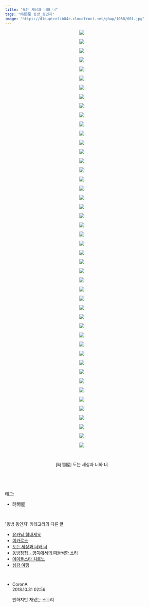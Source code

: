 ```yaml
---
title: "도는 세상과 너와 너"
tags: "時間屋 동방_동인지"
image: "https://d1quptcelcb84e.cloudfront.net/ghap/1058/001.jpg"
---
```

<div class="article">
<p style="text-align: center; clear: none; float: none;"><img src="{{ site.imgserver8 }}/ghap/1058/001.jpg"/></p>
<p style="text-align: center; clear: none; float: none;"><img src="{{ site.imgserver8 }}/ghap/1058/002.jpg"/></p>
<p style="text-align: center; clear: none; float: none;"><img src="{{ site.imgserver8 }}/ghap/1058/003.jpg"/></p>
<p style="text-align: center; clear: none; float: none;"><img src="{{ site.imgserver8 }}/ghap/1058/004.jpg"/></p>
<p style="text-align: center; clear: none; float: none;"><img src="{{ site.imgserver8 }}/ghap/1058/005.jpg"/></p>
<p style="text-align: center; clear: none; float: none;"><img src="{{ site.imgserver8 }}/ghap/1058/006.jpg"/></p>
<p style="text-align: center; clear: none; float: none;"><img src="{{ site.imgserver8 }}/ghap/1058/007.jpg"/></p>
<p style="text-align: center; clear: none; float: none;"><img src="{{ site.imgserver8 }}/ghap/1058/008.jpg"/></p>
<p style="text-align: center; clear: none; float: none;"><img src="{{ site.imgserver8 }}/ghap/1058/009.jpg"/></p>
<p style="text-align: center; clear: none; float: none;"><img src="{{ site.imgserver8 }}/ghap/1058/010.jpg"/></p>
<p style="text-align: center; clear: none; float: none;"><img src="{{ site.imgserver8 }}/ghap/1058/011.jpg"/></p>
<p style="text-align: center; clear: none; float: none;"><img src="{{ site.imgserver8 }}/ghap/1058/012.jpg"/></p>
<p style="text-align: center; clear: none; float: none;"><img src="{{ site.imgserver8 }}/ghap/1058/013.jpg"/></p>
<p style="text-align: center; clear: none; float: none;"><img src="{{ site.imgserver8 }}/ghap/1058/014.jpg"/></p>
<p style="text-align: center; clear: none; float: none;"><img src="{{ site.imgserver8 }}/ghap/1058/015.jpg"/></p>
<p style="text-align: center; clear: none; float: none;"><img src="{{ site.imgserver8 }}/ghap/1058/016.jpg"/></p>
<p style="text-align: center; clear: none; float: none;"><img src="{{ site.imgserver8 }}/ghap/1058/017.jpg"/></p>
<p style="text-align: center; clear: none; float: none;"><img src="{{ site.imgserver8 }}/ghap/1058/018.jpg"/></p>
<p style="text-align: center; clear: none; float: none;"><img src="{{ site.imgserver8 }}/ghap/1058/019.jpg"/></p>
<p style="text-align: center; clear: none; float: none;"><img src="{{ site.imgserver8 }}/ghap/1058/020.jpg"/></p>
<p style="text-align: center; clear: none; float: none;"><img src="{{ site.imgserver8 }}/ghap/1058/021.jpg"/></p>
<p style="text-align: center; clear: none; float: none;"><img src="{{ site.imgserver8 }}/ghap/1058/022.jpg"/></p>
<p style="text-align: center; clear: none; float: none;"><img src="{{ site.imgserver8 }}/ghap/1058/023.jpg"/></p>
<p style="text-align: center; clear: none; float: none;"><img src="{{ site.imgserver8 }}/ghap/1058/024.jpg"/></p>
<p style="text-align: center; clear: none; float: none;"><img src="{{ site.imgserver8 }}/ghap/1058/025.jpg"/></p>
<p style="text-align: center; clear: none; float: none;"><img src="{{ site.imgserver8 }}/ghap/1058/026.jpg"/></p>
<p style="text-align: center; clear: none; float: none;"><img src="{{ site.imgserver8 }}/ghap/1058/027.jpg"/></p>
<p style="text-align: center; clear: none; float: none;"><img src="{{ site.imgserver8 }}/ghap/1058/028.jpg"/></p>
<p style="text-align: center; clear: none; float: none;"><img src="{{ site.imgserver8 }}/ghap/1058/029.jpg"/></p>
<p style="text-align: center; clear: none; float: none;"><img src="{{ site.imgserver8 }}/ghap/1058/030.jpg"/></p>
<p style="text-align: center; clear: none; float: none;"><img src="{{ site.imgserver8 }}/ghap/1058/031.jpg"/></p>
<p style="text-align: center; clear: none; float: none;"><img src="{{ site.imgserver8 }}/ghap/1058/032.jpg"/></p>
<p style="text-align: center; clear: none; float: none;"><img src="{{ site.imgserver8 }}/ghap/1058/033.jpg"/></p>
<p style="text-align: center; clear: none; float: none;"><img src="{{ site.imgserver8 }}/ghap/1058/034.jpg"/></p>
<p style="text-align: center; clear: none; float: none;"><img src="{{ site.imgserver8 }}/ghap/1058/035.jpg"/></p>
<p style="text-align: center; clear: none; float: none;"><img src="{{ site.imgserver8 }}/ghap/1058/036.jpg"/></p>
<p style="text-align: center; clear: none; float: none;"><img src="{{ site.imgserver8 }}/ghap/1058/037.jpg"/></p>
<p style="text-align: center; clear: none; float: none;"><img src="{{ site.imgserver8 }}/ghap/1058/038.jpg"/></p>
<p style="text-align: center; clear: none; float: none;"><img src="{{ site.imgserver8 }}/ghap/1058/039.jpg"/></p>
<p style="text-align: center; clear: none; float: none;"><img src="{{ site.imgserver8 }}/ghap/1058/040.jpg"/></p>
<p style="text-align: center; clear: none; float: none;"><img src="{{ site.imgserver8 }}/ghap/1058/041.jpg"/></p>
<p style="text-align: center; clear: none; float: none;"><img src="{{ site.imgserver8 }}/ghap/1058/042.jpg"/></p>
<p style="text-align: center; clear: none; float: none;"><img src="{{ site.imgserver8 }}/ghap/1058/043.jpg"/></p>
<p style="text-align: center; clear: none; float: none;"><img src="{{ site.imgserver8 }}/ghap/1058/044.jpg"/></p>
<p style="text-align: center; clear: none; float: none;"><img src="{{ site.imgserver8 }}/ghap/1058/045.jpg"/></p>
<p style="text-align: center; clear: none; float: none;"><img src="{{ site.imgserver8 }}/ghap/1058/046.jpg"/></p>
<p style="text-align: center; clear: none; float: none;"><br/></p>
<p style="text-align: center; clear: none; float: none;">[時間屋] 도는 세상과 너와 너</p>
<p><br/></p>
</div><br/>
<div class="tagTrail">
<p>태그: </p>
<ul>
<li>時間屋</li>
</ul>
</div><br/>
<div class="another">
<p>'동방 동인지' 카테고리의 다른 글</p>
<ul>
<li><a href="/ghap_1061">유카님 힘내세요</a></li>
<li><a href="/ghap_1059">이카로스</a></li>
<li><a href="/ghap_1058">도는 세상과 너와 너</a></li>
<li><a href="/ghap_1057">동방청첩 - 양쪽에서의 떠들썩한 소리</a></li>
<li><a href="/ghap_1056">아이돌스타 치르노</a></li>
<li><a href="/ghap_1054">심감 여행</a></li>
</ul>
</div><br/>
<div class="cb_module cb_fluid">
<div class="cb_wrt cb_profile">
<div class="comment">
<ul>
<li class="cb_thumb_off" id="comment15365344">
<div class="cb_comment_area">
<div class="cb_info_area">
<div class="cb_section">
<span class="cb_nick_name">CoronA</span>
</div>
<div class="cb_section">
<span class="cb_date">2018.10.31 02:56 </span>
</div>
</div>
<div class="cb_dsc_comment">
<p class="cb_dsc">
											뻔하지만 재밌는 스토리
										</p>
</div>
</div></li>
</ul>
</div>
</div><!-- commentList close -->
</div><br/>
